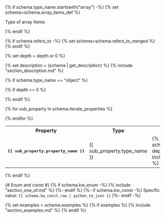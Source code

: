 {% if schema.type_name.startswith("array") -%}
{% set schema=schema.array_items_def %}

Type of array items:

{% endif %}

{% if schema.refers_to -%}
{% set schema=schema.refers_to_merged %}
{% endif %}

{% set depth = depth or 0 %}

{% set description = (schema | get_description) %}
{% include "section_description.md" %}

{% if schema.type_name == "object" %}

<table>

{% if depth == 0 %}
<tr>
    <th> Property </th>
    <th> Type </th>
    <th> Description </th>
</tr>
{% endif %}

{% for sub_property in schema.iterate_properties %}
<tr>
<td>
<pre><b>{{ sub_property.property_name }}</b></pre>
</td>
<td>
{{ sub_property.type_name }}
</td>
<td>
{% with schema=sub_property, depth=depth+1 %}
{% include "content.md" %}
{% endwith %}
</td>
</tr>

{% endfor %}

</table>

{% endif %}

{# Enum and const #}
{% if schema.kw_enum -%}
{% include "section_one_of.md" %}
{%- endif %}
{%- if schema.kw_const -%}
Specific value: `{{ schema.kw_const.raw | python_to_json }}`
{%- endif -%}

{% set examples = schema.examples %}
{% if examples %}
{% include "section_examples.md" %}
{% endif %}

